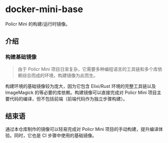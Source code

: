 # docker-mini-base

Policr Mini 的构建/运行时镜像。

## 介绍

### 构建基础镜像

>由于 Policr Mini 项目日渐复杂，它需要多种编程语言的工具链和多个库依赖综合而成的环境，构建镜像为此而生。

构建环境的基础镜像较为庞大，因为它包含 Elixi/Rust 环境的完整工具链以及 ImageMagick 的等必要的库依赖。构建镜像可以直接完成对 Policr Mini 项目主要代码的编译，但不包括前端（前端代码作为独立步骤构建）。

## 结束语

通过本仓库制作的镜像可以轻易完成对 Policr Mini 项目的手动构建，提升编译体验。同时，它也是 CI 步骤中使用的基础镜像。
